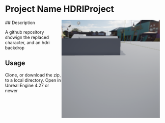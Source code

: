 # Project Name  HDRIProject
<img src="Saved/AutoScreenshot.png" width="320"  align="right" />
## Description

A github repository showign the replaced character, and an hdri backdrop 

## Usage
Clone, or download the zip, to a local directory. Open in Unreal Engine 4.27 or newer


